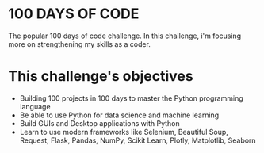 # 100 DAYS OF CODE
The popular 100 days of code challenge. In this challenge, i'm focusing more on strengthening my skills as a coder.

# This challenge's objectives
* Building 100 projects in 100 days to master the Python programming language
* Be able to use Python for data science and machine learning
* Build GUIs and Desktop applications with Python
* Learn to use modern frameworks like Selenium, Beautiful Soup, Request, Flask, Pandas, NumPy, Scikit Learn, Plotly, Matplotlib, Seaborn
